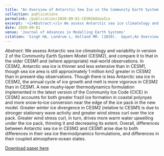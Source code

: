 ```yaml
---
title: "An Overview of Antarctic Sea Ice in the Community Earth System Model version 2, Part I: Analysis of the Seasonal Cycle in the Context of Sea Ice Thermodynamics and Coupled Atmosphere‐Ocean‐Ice Processes"
collection: publications
permalink: /publication/2020-09-01-CESM2AASeaIce
excerpt: '<i>Abstract:</i> We assess Antarctic sea ice climatology and variability in version 2 of the Community Earth System Model (CESM2), and compare it to that in the older CESM1 and (where appropriate) real‐world observations. In CESM2, Antarctic sea ice is thinner and less extensive than in CESM1, though sea ice area is still approximately 1 million km2 greater in CESM2 than in present‐day observations. Though there is less Antarctic sea ice in CESM2, the annual cycle of ice growth and melt is more vigorous in CESM2 than in CESM1. A new mushy‐layer thermodynamics formulation implemented in the latest version of the Community Ice Code (CICE) in CESM2 accounts for both greater frazil ice formation in coastal polynyas and more snow‐to‐ice conversion near the edge of the ice pack in the new model. Greater winter ice divergence in CESM2 (relative to CESM1) is due to stronger stationary wave activity and greater wind stress curl over the ice pack. Greater wind stress curl, in turn, drives more warm water upwelling under the ice pack, thinning it and decreasing its extent. Overall, differences between Antarctic sea ice in CESM2 and CESM1 arise due to both differences in their sea ice thermodynamics formulations, and differences in their coupled atmosphere‐ocean states.'
date: 2020-09-01
venue: 'Journal of Advances in Modelling Earth Systems'
citation: 'Singh HA, Landrum L, Holland MM. (2020).  &quot;An Overview of Antarctic Sea Ice in the Community Earth System Model version 2, Part I: Analysis of the Seasonal Cycle in the Context of Sea Ice Thermodynamics and Coupled Atmosphere‐Ocean‐Ice Processes&quot;, <i>Journal of Advances in Modelling Earth Systems</i>, AGU CESM2 Special Issue, e2020MS002143,  doi: 10.1029/2020MS002143.'
---
```


<i>Abstract:</i> We assess Antarctic sea ice climatology and variability in version 2 of the Community Earth System Model (CESM2), and compare it to that in the older CESM1 and (where appropriate) real‐world observations. In CESM2, Antarctic sea ice is thinner and less extensive than in CESM1, though sea ice area is still approximately 1 million km2 greater in CESM2 than in present‐day observations. Though there is less Antarctic sea ice in CESM2, the annual cycle of ice growth and melt is more vigorous in CESM2 than in CESM1. A new mushy‐layer thermodynamics formulation implemented in the latest version of the Community Ice Code (CICE) in CESM2 accounts for both greater frazil ice formation in coastal polynyas and more snow‐to‐ice conversion near the edge of the ice pack in the new model. Greater winter ice divergence in CESM2 (relative to CESM1) is due to stronger stationary wave activity and greater wind stress curl over the ice pack. Greater wind stress curl, in turn, drives more warm water upwelling under the ice pack, thinning it and decreasing its extent. Overall, differences between Antarctic sea ice in CESM2 and CESM1 arise due to both differences in their sea ice thermodynamics formulations, and differences in their coupled atmosphere‐ocean states.

[Download paper here](http://hansialice.github.io/files/JAMES-SinghEtAl2020-CESM2AASeaIce.pdf)
